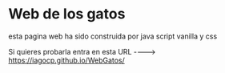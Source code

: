 # Web de los gatos

esta pagina web ha sido construida por java script vanilla y css

 Si quieres probarla entra en esta URL ----> https://iagocp.github.io/WebGatos/
